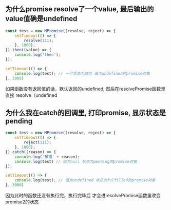 ## 为什么promise resolve了一个value, 最后输出的value值确是undefined

```js
const test = new MPromise((resolve, reject) => {
    setTimeout(() => {
        resolve(111);
    }, 1000);
}).then((value) => {
    console.log('then');
});

setTimeout(() => {
    console.log(test); // 一个状态为成功 值为undefined的promise对象
}, 3000)

```
如果函数没有返回值的话，默认返回的undefined, 然后在resolvePromise函数里直接 resolve（undefined

## 为什么我在catch的回调里, 打印promise, 显示状态是pending

```js
const test = new MPromise((resolve, reject) => {
    setTimeout(() => {
        reject(111);
    }, 1000);
}).catch((reason) => {
    console.log('报错' + reason);
    console.log(test) // 值为null 状态为pending的promise对象
});

setTimeout(() => {
    console.log(test); // 值为undefined 状态为fulfilled的promise对象
}, 3000)

```
因为此时的函数还没有执行完，执行完毕后 才会进resolvePromise函数里改变promise2的状态